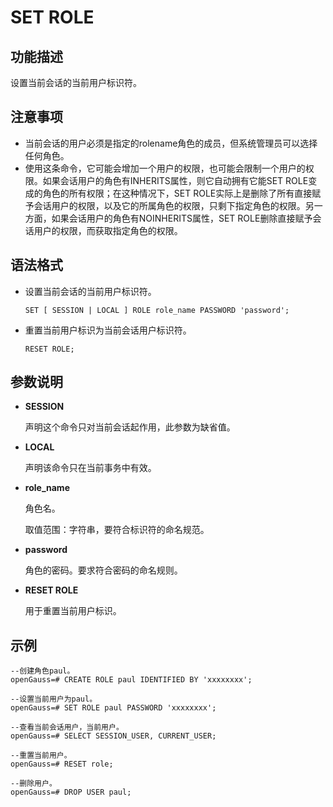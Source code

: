 # SET ROLE<a name="ZH-CN_TOPIC_0242370652"></a>

## 功能描述<a name="zh-cn_topic_0237122188_zh-cn_topic_0059777965_s1907f5458adb46ecbefdfb865dee04c1"></a>

设置当前会话的当前用户标识符。

## 注意事项<a name="zh-cn_topic_0237122188_zh-cn_topic_0059777965_s2aaa6c6783344d6f8e8c9aad1f097726"></a>

-   当前会话的用户必须是指定的rolename角色的成员，但系统管理员可以选择任何角色。
-   使用这条命令，它可能会增加一个用户的权限，也可能会限制一个用户的权限。如果会话用户的角色有INHERITS属性，则它自动拥有它能SET ROLE变成的角色的所有权限；在这种情况下，SET ROLE实际上是删除了所有直接赋予会话用户的权限，以及它的所属角色的权限，只剩下指定角色的权限。另一方面，如果会话用户的角色有NOINHERITS属性，SET ROLE删除直接赋予会话用户的权限，而获取指定角色的权限。

## 语法格式<a name="zh-cn_topic_0237122188_zh-cn_topic_0059777965_sa7eba2a220a24848a3b9c17cf2547088"></a>

-   设置当前会话的当前用户标识符。

    ```
    SET [ SESSION | LOCAL ] ROLE role_name PASSWORD 'password';
    ```

-   重置当前用户标识为当前会话用户标识符。

    ```
    RESET ROLE;
    ```


## 参数说明<a name="zh-cn_topic_0237122188_zh-cn_topic_0059777965_sfdbd23b2a1e5473f956e58a2e49410f4"></a>

-   **SESSION**

    声明这个命令只对当前会话起作用，此参数为缺省值。

-   **LOCAL**

    声明该命令只在当前事务中有效。

-   **role\_name**

    角色名。

    取值范围：字符串，要符合标识符的命名规范。

-   **password**

    角色的密码。要求符合密码的命名规则。

-   **RESET ROLE**

    用于重置当前用户标识。


## 示例<a name="zh-cn_topic_0237122188_zh-cn_topic_0059777965_s4d24bf772ecd48528f1a51465a1bce81"></a>

```
--创建角色paul。
openGauss=# CREATE ROLE paul IDENTIFIED BY 'xxxxxxxx';

--设置当前用户为paul。
openGauss=# SET ROLE paul PASSWORD 'xxxxxxxx';

--查看当前会话用户，当前用户。
openGauss=# SELECT SESSION_USER, CURRENT_USER;

--重置当前用户。
openGauss=# RESET role;

--删除用户。
openGauss=# DROP USER paul;
```

